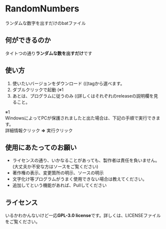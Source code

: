 # RandomNumbers
ランダムな数字を出すだけのbatファイル

## 何ができるのか
タイトつの通り**ランダムな数を出すだけ**です

## 使い方
1. 使いたいバージョンをダウンロード    (((tagから選べます。
2. ダブルクリックで起動 (※1
3. あとは、プログラムに従うのみ  ((詳しくはそれぞれのreleaseの説明欄を見ること。


※1<br>
WindowsによってPCが保護されましたと出た場合は、下記の手順で実行できます。<br>
詳細情報クリック **=>** 実行クリック

## 使用にあたってのお願い
- ライセンスの通り、いかなることがあっても、製作者は責任を負いません。 (大丈夫か不安な方はソースをご覧ください)
- 著作権の表示、変更箇所の明示、ソースの明示
- 文字化け等プログラムがうまく使用できない場合は教えてください。
- 追加してという機能があれば、Pullしてください

## ライセンス
いるかわかんないけど一応**GPL-3.0 license**です。詳しくは、LICENSEファイルをご覧ください。
